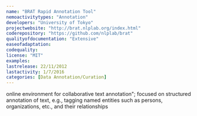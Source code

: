 ```yaml
---
name: "BRAT Rapid Annotation Tool"
nemoactivitytypes: "Annotation"
developers: "University of Tokyo"
projectwebsite: "http://brat.nlplab.org/index.html"
coderepository: "https://github.com/nlplab/brat"
qualityofdocumentation: "Extensive"
easeofadaptation: 
codequality: 
license: "MIT"
examples: 
lastrelease: 22/11/2012
lastactivity: 1/7/2016
categories: [Data Annotation/Curation]
---
```

online environment for collaborative text annotation"; focused on structured annotation of text, e.g., tagging named entities such as persons, organizations, etc., and their relationships
